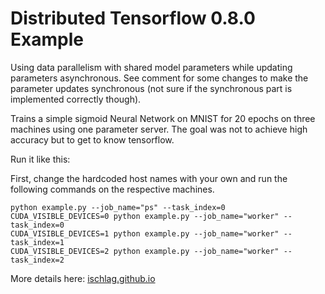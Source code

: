 # Distributed Tensorflow 0.8.0 Example 

Using data parallelism with shared model parameters while updating parameters asynchronous. See comment for some changes to make the parameter updates synchronous (not sure if the synchronous part is implemented correctly though).

Trains a simple sigmoid Neural Network on MNIST for 20 epochs on three machines using one parameter server. The goal was not to achieve high accuracy but to get to know tensorflow.

Run it like this: 

First, change the hardcoded host names with your own and run the following commands on the respective machines.

```
python example.py --job_name="ps" --task_index=0 
CUDA_VISIBLE_DEVICES=0 python example.py --job_name="worker" --task_index=0 
CUDA_VISIBLE_DEVICES=1 python example.py --job_name="worker" --task_index=1 
CUDA_VISIBLE_DEVICES=2 python example.py --job_name="worker" --task_index=2 
```

More details here: [ischlag.github.io](http://ischlag.github.io/)
